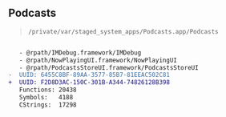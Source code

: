 ## Podcasts

> `/private/var/staged_system_apps/Podcasts.app/Podcasts`

```diff

   - @rpath/IMDebug.framework/IMDebug
   - @rpath/NowPlayingUI.framework/NowPlayingUI
   - @rpath/PodcastsStoreUI.framework/PodcastsStoreUI
-  UUID: 6455C8BF-89AA-3577-85B7-81EEAC502C81
+  UUID: F2D8D3AC-150C-301B-A344-74826128B398
   Functions: 20438
   Symbols:   4188
   CStrings:  17298

```

